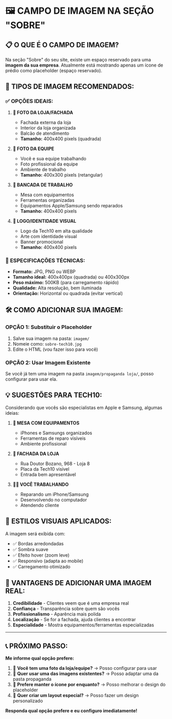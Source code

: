 # 🖼️ CAMPO DE IMAGEM NA SEÇÃO "SOBRE"

## 📋 O QUE É O CAMPO DE IMAGEM?

Na seção "Sobre" do seu site, existe um espaço reservado para uma **imagem da sua empresa**. Atualmente está mostrando apenas um ícone de prédio como placeholder (espaço reservado).

## 🎯 TIPOS DE IMAGEM RECOMENDADOS:

### ✅ **OPÇÕES IDEAIS:**

1. **📸 FOTO DA LOJA/FACHADA**
   - Fachada externa da loja
   - Interior da loja organizada
   - Balcão de atendimento
   - **Tamanho:** 400x400 pixels (quadrada)

2. **👥 FOTO DA EQUIPE**
   - Você e sua equipe trabalhando
   - Foto profissional da equipe
   - Ambiente de trabalho
   - **Tamanho:** 400x300 pixels (retangular)

3. **🔧 BANCADA DE TRABALHO**
   - Mesa com equipamentos
   - Ferramentas organizadas
   - Equipamentos Apple/Samsung sendo reparados
   - **Tamanho:** 400x400 pixels

4. **🏢 LOGO/IDENTIDADE VISUAL**
   - Logo da Tech10 em alta qualidade
   - Arte com identidade visual
   - Banner promocional
   - **Tamanho:** 400x400 pixels

### 📐 **ESPECIFICAÇÕES TÉCNICAS:**

- **Formato:** JPG, PNG ou WEBP
- **Tamanho ideal:** 400x400px (quadrada) ou 400x300px
- **Peso máximo:** 500KB (para carregamento rápido)
- **Qualidade:** Alta resolução, bem iluminada
- **Orientação:** Horizontal ou quadrada (evitar vertical)

## 🛠️ COMO ADICIONAR SUA IMAGEM:

### **OPÇÃO 1: Substituir o Placeholder**
1. Salve sua imagem na pasta: `imagem/`
2. Nomeie como: `sobre-tech10.jpg`
3. Edite o HTML (vou fazer isso para você)

### **OPÇÃO 2: Usar Imagem Existente**
Se você já tem uma imagem na pasta `imagem/propaganda loja/`, posso configurar para usar ela.

## 💡 SUGESTÕES PARA TECH10:

Considerando que vocês são especialistas em Apple e Samsung, algumas ideias:

1. **📱 MESA COM EQUIPAMENTOS**
   - iPhones e Samsungs organizados
   - Ferramentas de reparo visíveis
   - Ambiente profissional

2. **🏪 FACHADA DA LOJA**
   - Rua Doutor Bozano, 968 - Loja 8
   - Placa da Tech10 visível
   - Entrada bem apresentável

3. **👨‍💻 VOCÊ TRABALHANDO**
   - Reparando um iPhone/Samsung
   - Desenvolvendo no computador
   - Atendendo cliente

## 🎨 ESTILOS VISUAIS APLICADOS:

A imagem será exibida com:
- ✅ Bordas arredondadas
- ✅ Sombra suave
- ✅ Efeito hover (zoom leve)
- ✅ Responsivo (adapta ao mobile)
- ✅ Carregamento otimizado

## 🚀 VANTAGENS DE ADICIONAR UMA IMAGEM REAL:

1. **Credibilidade** - Clientes veem que é uma empresa real
2. **Confiança** - Transparência sobre quem são vocês
3. **Profissionalismo** - Aparência mais polida
4. **Localização** - Se for a fachada, ajuda clientes a encontrar
5. **Especialidade** - Mostra equipamentos/ferramentas especializadas

---

## 📞 PRÓXIMO PASSO:

**Me informe qual opção prefere:**

1. 📸 **Você tem uma foto da loja/equipe?** → Posso configurar para usar
2. 🔧 **Quer usar uma das imagens existentes?** → Posso adaptar uma da pasta propaganda
3. 🎨 **Prefere manter o ícone por enquanto?** → Posso melhorar o design do placeholder
4. 📱 **Quer criar um layout especial?** → Posso fazer um design personalizado

**Responda qual opção prefere e eu configuro imediatamente!**